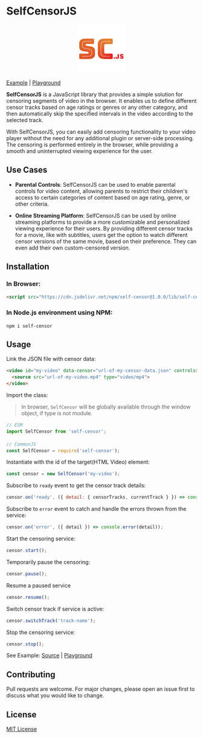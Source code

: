 # SelfCensorJS

<p align="center">
  <img src="https://github.com/mochatek/SelfCensorJS/blob/main/logo.png" alt="Logo" />
</p>

[Example](https://github.com/mochatek/SelfCensorJS/tree/main/example) | [Playground](https://mochatek.github.io/SelfCensorJS/example)

__SelfCensorJS__ is a JavaScript library that provides a simple solution for censoring segments of video in the browser. 
It enables us to define different censor tracks based on age ratings or genres or any other category, and then automatically 
skip the specified intervals in the video according to the selected track.

With SelfCensorJS, you can easily add censoring functionality to your video player without the need for any additional plugin 
or server-side processing. The censoring is performed entirely in the browser, while providing a smooth and uninterrupted viewing 
experience for the user.

## Use Cases

- __Parental Controls__: SelfCensorJS can be used to enable parental controls for video content, allowing parents to restrict their children's 
access to certain categories of content based on age rating, genre, or other criteria.

- __Online Streaming Platform__: SelfCensorJS can be used by online streaming platforms to provide a more customizable and personalized viewing 
experience for their users. By providing different censor tracks for a movie, like with subtitles, users get the option to watch different censor
versions of the same movie, based on their preference. They can even add their own custom-censored version.

## Installation

### In Browser:

```html
<script src="https://cdn.jsdelivr.net/npm/self-censor@1.0.0/lib/self-censor.umd.cjs"></script>
```

### In Node.js environment using NPM:

```
npm i self-censor
```

## Usage

Link the JSON file with censor data:

```html
<video id="my-video" data-censor="url-of-my-censor-data.json" controls>
  <source src="url-of-my-video.mp4" type="video/mp4">
</video>
```

Import the class:

> In browser, `SelfCensor` will be globally available through the window object, if type is not module.

```js
// ESM
import SelfCensor from 'self-censor';

// CommonJS
const SelfCensor = require('self-censor');
``` 

Instantiate with the id of the target(HTML Video) element:

```js
const censor = new SelfCensor('my-video');
```

Subscribe to `ready` event to get the censor track details:

```js
censor.on('ready', ({ detail: { censorTracks, currentTrack } }) => console.dir({ censorTracks, currentTrack }))
```

Subscribe to `error` event to catch and handle the errors thrown from the service:

```js
censor.on('error', ({ detail }) => console.error(detail));
```

Start the censoring service:

```js
censor.start();
```

Temporarily pause the censoring:

```js
censor.pause();
```

Resume a paused service

```js
censor.resume();
```

Switch censor track if service is active:

```js
censor.switchTrack('track-name');
```

Stop the censoring service:

```js
censor.stop();
```

See Example: [Source](https://github.com/mochatek/SelfCensorJS/tree/main/example) | [Playground](https://mochatek.github.io/SelfCensorJS/example)

## Contributing

Pull requests are welcome. For major changes, please open an issue first to discuss what you would like to change.

## License

[MIT License ](https://github.com/mochatek/SelfCensorJS/blob/main/LICENSE.txt)